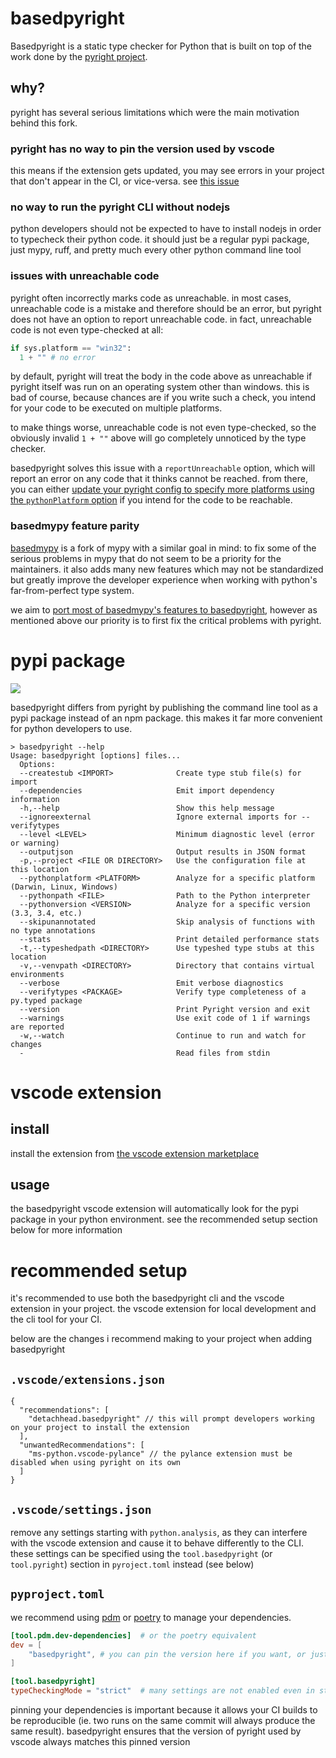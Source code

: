 # basedpyright

Basedpyright is a static type checker for Python that is built on top of the work done by the [pyright project](https://github.com/Microsoft/pyright).

## why?

pyright has several serious limitations which were the main motivation behind this fork.

### pyright has no way to pin the version used by vscode

this means if the extension gets updated, you may see errors in your project that don't appear in the CI, or vice-versa. see [this issue](https://github.com/microsoft/pylance-release/issues/5207)

### no way to run the pyright CLI without nodejs

python developers should not be expected to have to install nodejs in order to typecheck their python code. it should just be a regular pypi package, just mypy, ruff, and pretty much every other python command line tool

### issues with unreachable code

pyright often incorrectly marks code as unreachable. in most cases, unreachable code is a mistake and therefore should be an error, but pyright does not have an option to report unreachable code. in fact, unreachable code is not even type-checked at all:

```py
if sys.platform == "win32": 
  1 + "" # no error
```

by default, pyright will treat the body in the code above as unreachable if pyright itself was run on an operating system other than windows. this is bad of course, because chances are if you write such a check, you intend for your code to be executed on multiple platforms.

to make things worse, unreachable code is not even type-checked, so the obviously invalid `1 + ""` above will go completely unnoticed by the type checker.

basedpyright solves this issue with a `reportUnreachable` option, which will report an error on any code that it thinks cannot be reached. from there, you can either [update your pyright config to specify more platforms using the `pythonPlatform` option](https://github.com/detachhead/basedpyright/blob/main/docs/configuration.md#main-configuration-options) if you intend for the code to be reachable.

### basedmypy feature parity

[basedmypy](https://github.com/kotlinisland/basedmypy) is a fork of mypy with a similar goal in mind: to fix some of the serious problems in mypy that do not seem to be a priority for the maintainers. it also adds many new features which may not be standardized but greatly improve the developer experience when working with python's far-from-perfect type system.

we aim to [port most of basedmypy's features to basedpyright](https://github.com/DetachHead/basedpyright/issues?q=is%3Aissue+is%3Aopen+label%3A%22basedmypy+feature+parity%22), however as mentioned above our priority is to first fix the critical problems with pyright.

# pypi package

[![](https://img.shields.io/pypi/v/basedpyright?color=blue)](https://pypi.org/project/basedpyright/)

basedpyright differs from pyright by publishing the command line tool as a pypi package instead of an npm package. this makes it far more convenient for python developers to use.

```shell
> basedpyright --help
Usage: basedpyright [options] files...
  Options:
  --createstub <IMPORT>              Create type stub file(s) for import
  --dependencies                     Emit import dependency information
  -h,--help                          Show this help message
  --ignoreexternal                   Ignore external imports for --verifytypes
  --level <LEVEL>                    Minimum diagnostic level (error or warning)
  --outputjson                       Output results in JSON format
  -p,--project <FILE OR DIRECTORY>   Use the configuration file at this location
  --pythonplatform <PLATFORM>        Analyze for a specific platform (Darwin, Linux, Windows)
  --pythonpath <FILE>                Path to the Python interpreter
  --pythonversion <VERSION>          Analyze for a specific version (3.3, 3.4, etc.)
  --skipunannotated                  Skip analysis of functions with no type annotations
  --stats                            Print detailed performance stats
  -t,--typeshedpath <DIRECTORY>      Use typeshed type stubs at this location
  -v,--venvpath <DIRECTORY>          Directory that contains virtual environments
  --verbose                          Emit verbose diagnostics
  --verifytypes <PACKAGE>            Verify type completeness of a py.typed package
  --version                          Print Pyright version and exit
  --warnings                         Use exit code of 1 if warnings are reported
  -w,--watch                         Continue to run and watch for changes
  -                                  Read files from stdin
```

# vscode extension

## install

install the extension from [the vscode extension marketplace](https://marketplace.visualstudio.com/items?itemName=detachhead.basedpyright)

## usage

the basedpyright vscode extension will automatically look for the pypi package in your python environment. see the recommended setup section below for more information

# recommended setup

it's recommended to use both the basedpyright cli and the vscode extension in your project. the vscode extension for local development and the cli tool for your CI.

below are the changes i recommend making to your project when adding basedpyright

## `.vscode/extensions.json`

```jsonc
{
  "recommendations": [
    "detachhead.basedpyright" // this will prompt developers working on your project to install the extension
  ],
  "unwantedRecommendations": [
    "ms-python.vscode-pylance" // the pylance extension must be disabled when using pyright on its own
  ]
}
```

## `.vscode/settings.json`

remove any settings starting with `python.analysis`, as they can interfere with the vscode extension and cause it to behave differently to the CLI. these settings can be specified using the `tool.basedpyright` (or `tool.pyright`) section in `pyroject.toml` instead (see below)

## `pyproject.toml`

we recommend using [pdm](https://pdm-project.org/) or [poetry](https://python-poetry.org/) to manage your dependencies.

```toml
[tool.pdm.dev-dependencies]  # or the poetry equivalent
dev = [
    "basedpyright", # you can pin the version here if you want, or just rely on the lockfile
]

[tool.basedpyright]
typeCheckingMode = "strict"  # many settings are not enabled even in strict mode, which is why basedpyright will soon support an "all" option
```

pinning your dependencies is important because it allows your CI builds to be reproducible (ie. two runs on the same commit will always produce the same result). basedpyright ensures that the version of pyright used by vscode always matches this pinned version
